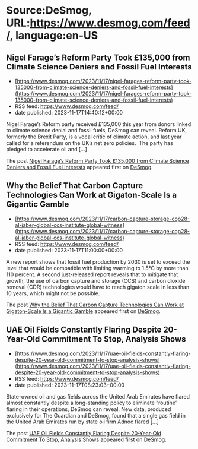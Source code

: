 # Source:DeSmog, URL:https://www.desmog.com/feed/, language:en-US

## Nigel Farage’s Reform Party Took £135,000 from Climate Science Deniers and Fossil Fuel Interests
 - [https://www.desmog.com/2023/11/17/nigel-farages-reform-party-took-135000-from-climate-science-deniers-and-fossil-fuel-interests](https://www.desmog.com/2023/11/17/nigel-farages-reform-party-took-135000-from-climate-science-deniers-and-fossil-fuel-interests)
 - RSS feed: https://www.desmog.com/feed/
 - date published: 2023-11-17T14:40:12+00:00

<p>Nigel Farage’s Reform party received £135,000 this year from donors linked to climate science denial and fossil fuels, DeSmog can reveal. Reform UK, formerly the Brexit Party, is a vocal critic of climate action, and last year called for a referendum on the UK’s net zero policies.&#160; The party has pledged to accelerate oil and [&#8230;]</p>
<p>The post <a href="https://www.desmog.com/2023/11/17/nigel-farages-reform-party-took-135000-from-climate-science-deniers-and-fossil-fuel-interests/" rel="nofollow">Nigel Farage’s Reform Party Took £135,000 from Climate Science Deniers and Fossil Fuel Interests</a> appeared first on <a href="https://www.desmog.com" rel="nofollow">DeSmog</a>.</p>

## Why the Belief That Carbon Capture Technologies Can Work at Gigaton-Scale Is a Gigantic Gamble
 - [https://www.desmog.com/2023/11/17/carbon-capture-storage-cop28-al-jaber-global-ccs-institute-global-witness](https://www.desmog.com/2023/11/17/carbon-capture-storage-cop28-al-jaber-global-ccs-institute-global-witness)
 - RSS feed: https://www.desmog.com/feed/
 - date published: 2023-11-17T11:00:00+00:00

<p>A new report shows that fossil fuel production by 2030 is set to exceed the level that would be compatible with limiting warming to 1.5°C by more than 110 percent. A second just-released report reveals that to mitigate that growth, the use of carbon capture and storage (CCS) and carbon dioxide removal (CDR) technologies would have to reach gigaton scale in less than 10 years, which might not be possible. </p>
<p>The post <a href="https://www.desmog.com/2023/11/17/carbon-capture-storage-cop28-al-jaber-global-ccs-institute-global-witness/" rel="nofollow">Why the Belief That Carbon Capture Technologies Can Work at Gigaton-Scale Is a Gigantic Gamble</a> appeared first on <a href="https://www.desmog.com" rel="nofollow">DeSmog</a>.</p>

## UAE Oil Fields Constantly Flaring Despite 20-Year-Old Commitment To Stop, Analysis Shows
 - [https://www.desmog.com/2023/11/17/uae-oil-fields-constantly-flaring-despite-20-year-old-commitment-to-stop-analysis-shows](https://www.desmog.com/2023/11/17/uae-oil-fields-constantly-flaring-despite-20-year-old-commitment-to-stop-analysis-shows)
 - RSS feed: https://www.desmog.com/feed/
 - date published: 2023-11-17T08:23:03+00:00

<p>State-owned oil and gas fields across the United Arab Emirates have flared almost constantly despite a long-standing policy to eliminate “routine” flaring in their operations, DeSmog can reveal. New data, produced exclusively for The Guardian and DeSmog, found that a single gas field in the United Arab Emirates run by state oil firm Adnoc flared [&#8230;]</p>
<p>The post <a href="https://www.desmog.com/2023/11/17/uae-oil-fields-constantly-flaring-despite-20-year-old-commitment-to-stop-analysis-shows/" rel="nofollow">UAE Oil Fields Constantly Flaring Despite 20-Year-Old Commitment To Stop, Analysis Shows</a> appeared first on <a href="https://www.desmog.com" rel="nofollow">DeSmog</a>.</p>

